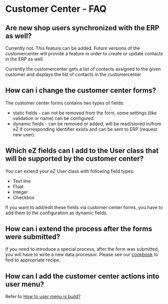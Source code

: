 # Customer Center - FAQ

## Are new shop users synchronized with the ERP as well?

Currently not. This feature can be added. Future versions of the customercenter will provide a feature in order to create or update contacts in the ERP as well.

Currently the customercenter gets a list of contacts assigned to the given customer and displays the list of contacts in the customercenter

## How can i change the customer center forms?

The customer center forms contains two types of fields:

- static fields - can not be removed from the form, some settings (like validation or name) can be configured.
- dynamic fields - can be removed or added, will be read/stored in/from eZ if corresponding identifier exists and can be sent to ERP (request new user).

## Which eZ fields can I add to the User class that will be supported by the customer center?

You can extend your eZ User class with following field types:

- Text line
- Float
- Integer
- Checkbox

If you want to add/edit these fields via customer center forms, you have to add them to the configuration as dynamic fields.

## How can i extend the process after the forms were submitted?

If you need to introduce a special process, after the form was submitted, you will have to write a new data processor. Please see our [cookbook](customer_center_cookbook.md) to find to appropriate recipe.

## How can I add the customer center actions into user menu?

Refer to [How to user menu is build?](../../customers/customers_faq.md)
